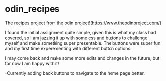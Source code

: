 # odin_recipes
The recipes project from the odin project!(https://www.theodinproject.com/)

I found the initial assignment quite simple, given this is what my class had covered, so I am jazzing it up with some css and buttons to challenge myself and make something super presentable. The buttons were super fun and my first time experementing with different button options.

I may come back and make some more edits and changes in the future, but for now I am happy with it!

-Currently adding back buttons to navigate to the home page better.
